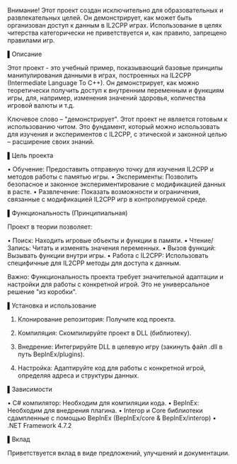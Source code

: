Внимание! Этот проект создан исключительно для образовательных и развлекательных целей. Он демонстрирует, как может быть организован доступ к данным в IL2CPP играх. Использование в целях читерства категорически не приветствуется и, как правило, запрещено правилами игр.

▌Описание

Этот проект - это учебный пример, показывающий базовые принципы манипулирования данными в играх, построенных на IL2CPP (Intermediate Language To C++). Он демонстрирует, как можно теоретически получить доступ к внутренним переменным и функциям игры, для, например, изменения значений здоровья, количества игровой валюты и т.д.

Ключевое слово – "демонстрирует". Этот проект не является готовым к использованию читом. Это фундамент, который можно использовать для изучения и экспериментов с IL2CPP, с этической и законной целью – расширение своих знаний.

▌Цель проекта

• Обучение: Предоставить отправную точку для изучения IL2CPP и методов работы с памятью игры.
• Эксперименты: Позволить безопасное и законное экспериментирование с модификацией данных в расте.
• Развлечение: Показать возможности и ограничения, связанные с модификацией IL2CPP игр в контролируемой среде.

▌Функциональность (Принципиальная)

Проект в теории позволяет:

• Поиск: Находить игровые объекты и функции в памяти.
• Чтение/Запись: Читать и изменять значения переменных.
• Вызов функций: Вызывать функции внутри игры.
• Работа с IL2CPP: Использовать специфичные для IL2CPP методы для доступа к данным.

Важно: Функциональность проекта требует значительной адаптации и настройки для работы с конкретной игрой. Это не универсальное решение "из коробки".

▌Установка и использование

1. Клонирование репозитория: Получите код проекта.

2. Компиляция: Скомпилируйте проект в DLL (библиотеку).

3. Внедрение: Интегрируйте DLL в целевую игру (закинуть файл .dll в путь BepInEx/plugins).

4. Настройка: Адаптируйте код для работы с конкретной игрой, определяя адреса и структуры данных.

▌Зависимости

• C# компилятор: Необходим для компиляции кода.
• BepInEx: Необходим для внедрения плагина.
• Interop и Core библиотеки сдампленные с помощью BepInEx (BepInEx/core & BepInEx/interop)
• .NET Framework 4.7.2

▌Вклад

Приветствуется вклад в виде предложений, улучшений и документации.
